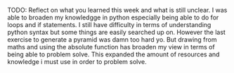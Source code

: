 TODO: Reflect on what you learned this week and what is still unclear.
I was able to broaden my knowledgge in python especially being able to do for loops and if statements. I still have difficulty in terms of understanding python syntax but some things are easily searched up on. However the last exercise to generate a pyramid was damn too hard yo. But drawing from maths and using the absolute function has broaden my view in terms of being able to problem solve. This expanded the amount of resources and knowledge i must use in order to problem solve. 